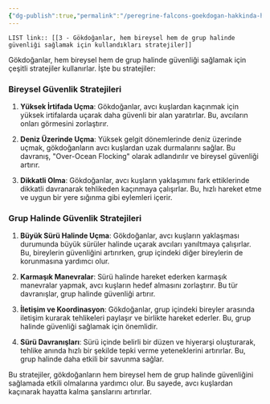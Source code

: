 ```yaml
---
{"dg-publish":true,"permalink":"/peregrine-falcons-goekdogan-hakkinda-hersey/goekdogan-sss/03-goekdoganlar-hem-bireysel-hem-de-grup-halinde-guevenligi-saglamak-icin-kullandiklari-stratejiler/"}
---
```


`LIST link:: [[3 - Gökdoğanlar, hem bireysel hem de grup halinde güvenliği sağlamak için kullandıkları stratejiler]] `

Gökdoğanlar, hem bireysel hem de grup halinde güvenliği sağlamak için çeşitli stratejiler kullanırlar. İşte bu stratejiler:

### Bireysel Güvenlik Stratejileri

1. **Yüksek İrtifada Uçma**: Gökdoğanlar, avcı kuşlardan kaçınmak için yüksek irtifalarda uçarak daha güvenli bir alan yaratırlar. Bu, avcıların onları görmesini zorlaştırır.
    
2. **Deniz Üzerinde Uçma**: Yüksek gelgit dönemlerinde deniz üzerinde uçmak, gökdoğanların avcı kuşlardan uzak durmalarını sağlar. Bu davranış, "Over-Ocean Flocking" olarak adlandırılır ve bireysel güvenliği artırır.
    
3. **Dikkatli Olma**: Gökdoğanlar, avcı kuşların yaklaşımını fark ettiklerinde dikkatli davranarak tehlikeden kaçınmaya çalışırlar. Bu, hızlı hareket etme ve uygun bir yere sığınma gibi eylemleri içerir.
    

### Grup Halinde Güvenlik Stratejileri

1. **Büyük Sürü Halinde Uçma**: Gökdoğanlar, avcı kuşların yaklaşması durumunda büyük sürüler halinde uçarak avcıları yanıltmaya çalışırlar. Bu, bireylerin güvenliğini artırırken, grup içindeki diğer bireylerin de korunmasına yardımcı olur.
    
2. **Karmaşık Manevralar**: Sürü halinde hareket ederken karmaşık manevralar yapmak, avcı kuşların hedef almasını zorlaştırır. Bu tür davranışlar, grup halinde güvenliği artırır.
    
3. **İletişim ve Koordinasyon**: Gökdoğanlar, grup içindeki bireyler arasında iletişim kurarak tehlikeleri paylaşır ve birlikte hareket ederler. Bu, grup halinde güvenliği sağlamak için önemlidir.
    
4. **Sürü Davranışları**: Sürü içinde belirli bir düzen ve hiyerarşi oluşturarak, tehlike anında hızlı bir şekilde tepki verme yeteneklerini artırırlar. Bu, grup halinde daha etkili bir savunma sağlar.
    

Bu stratejiler, gökdoğanların hem bireysel hem de grup halinde güvenliğini sağlamada etkili olmalarına yardımcı olur. Bu sayede, avcı kuşlardan kaçınarak hayatta kalma şanslarını artırırlar.